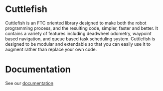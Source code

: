 # Cuttlefish
Cuttlefish is an FTC oriented library designed to make both the robot programming process, and the resulting code, simpler, faster and better. It contains a variety of features including deadwheel odometry, waypoint based navigation, and queue based task scheduling system. Cuttlefish is designed to be modular and extendable so that you can easily use it to augment rather than replace your own code.

# Documentation
See our [documentation](https://14496roboctopi.github.io/Cuttlefish/)
